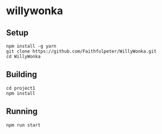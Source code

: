 # willywonka

## Setup
```
npm install -g yarn
git clone https://github.com/Faithfulpeter/WillyWonka.git
cd WillyWonka
```

## Building
```
cd project1
npm install
```

## Running
```
npm run start
```
